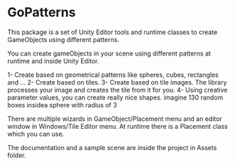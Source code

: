 GoPatterns
==========

This package is a set of Unity Editor tools and runtime classes to create GameObjects using different patterns.

You can create gameObjects in your scene using different patterns at runtime and inside Unity Editor.

1- Create based on geometrical patterns like spheres, cubes, rectangles and ...
2- Create based on tiles.
3- Create based on tile images. The library processes your image and creates the tile from it for you.
4- Using creative parameter values, you can create really nice shapes. imagine 130 random boxes insidea sphere with radius of 3

There are multiple wizards in GameObject/Placement menu and an editor window in Windows/Tile Editor menu.
At runtime there is a Placement class which you can use. 


The documentation and a sample scene are inside the project in Assets folder.
